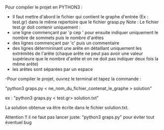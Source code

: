 Pour compiler le projet en PYTHON3 :
- Il faut mettre d'abord le fichier qui contient le graphe d'entrée (Ex : test.gr) dans le même repertoire que le fichier grasp.py
Note : Le fichier test.gr doit contenir uniquement : 
- une ligne commençant par 'p cep ' pour ensuite indiquer uniquement le nombre de sommets puis le nombre d'arêtes
- des lignes commençant par 'c' puis un commentaire 
- des lignes détermininant une arête en détaillant uniquement les extrémités de l'arête (chaque arête ne peut pas avoir une valeur supérieure que le nombre d'arête et on ne doit pas indiquer deux fois la même arête)
- les arêtes sont séparées par un espace


-Pour compiler le projet, ouvrez le terminal et tapez la commande :

"python3 graps.py < ne_nom_du_fichier_contenat_le_graphe > solution"

ex :  "python3 graps.py < test.gr> solution.txt"

La solution obtenue va être écrite dans le fichier solution.txt.

Attention !! il ne faut pas lancer juste: "python3 graps.py" pour éviter tout éventuel bug